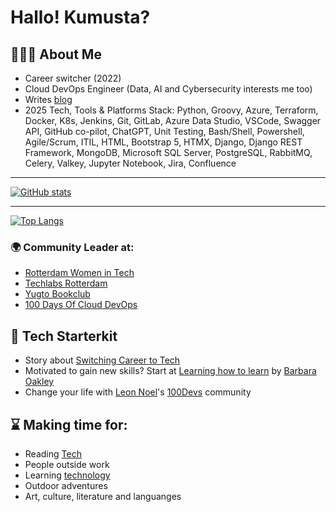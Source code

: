 # Hallo! Kumusta?

## 👩🏻‍💻 About Me
- Career switcher (2022)
- Cloud DevOps Engineer (Data, AI and Cybersecurity interests me too)
- Writes [blog](https://anj.hashnode.dev/)
- 2025 Tech, Tools & Platforms Stack: Python, Groovy, Azure, Terraform, Docker, K8s, Jenkins, Git, GitLab, Azure Data Studio, VSCode, Swagger API, GitHub co-pilot, ChatGPT, Unit Testing, Bash/Shell, Powershell, Agile/Scrum, ITIL, HTML, Bootstrap 5, HTMX, Django, Django REST Framework, MongoDB, Microsoft SQL Server, PostgreSQL, RabbitMQ, Celery, Valkey, Jupyter Notebook, Jira, Confluence
---------
[![GitHub stats](https://github-readme-stats.vercel.app/api?username=agcdtmr)](https://github.com/anuraghazra/github-readme-stats)

---------
[![Top Langs](https://github-readme-stats.vercel.app/api/top-langs/?username=agcdtmr&layout=compact&theme=vision-friendly-dark)](https://github.com/anuraghazra/github-readme-stats)


### 🌍 Community Leader at:

- [Rotterdam Women in Tech](https://www.meetup.com/nl-NL/rotterdam-women-in-tech/)
- [Techlabs Rotterdam](https://www.linkedin.com/company/techlabs-rotterdam/)
- [Yugto Bookclub](https://yugtobookclub.substack.com/)
- [100 Days Of Cloud DevOps](https://github.com/agcdtmr/100DaysOfCloudDevOps)
  
## 🚀 Tech Starterkit
- Story about [Switching Career to Tech](https://anj.hashnode.dev/diy-hacks-switching-career-to-tech)
- Motivated to gain new skills? Start at [Learning how to learn](https://www.coursera.org/learn/learning-how-to-learn) by [Barbara Oakley](https://barbaraoakley.com/)
- Change your life with [Leon Noel](https://leonnoel.com/)'s [100Devs](https://leonnoel.com/100devs/) community


## ⌛ Making time for:

- Reading [Tech](https://github.com/agcdtmr/women-in-tech-books/blob/main/README.md)
- People outside work
- Learning [technology](https://github.com/agcdtmr/learning-publicly/blob/main/README.md)
- Outdoor adventures
- Art, culture, literature and languanges


<!-- 



## 🚧 Projects
A mix of personal and freelance projects, so far
- Mini [coding challenges](https://github.com/agcdtmr/curly-octo-broccoli)
- [Cloud Engineering Project](https://github.com/agcdtmr/techgrounds-anj-dtmr) at Techgrounds
- Finished with Merit award for an intensive [Software Engineering](https://github.com/agcdtmr/cfg_group_project/blob/main/Certificate%2012.04.23.pdf) and [React Native Mobile Development](https://github.com/agcdtmr/christmas-travel/blob/main/Certificate.pdf) course at [CFG](https://codefirstgirls.com/)
- [100-hour project](https://github.com/agcdtmr/100hr-project-others) of [100Devs Agency](https://leonnoel.com/100devs/) (community-taught) Full-Stack Software Engineers
- Exploring [Data](https://github.com/agcdtmr/data)
- Learning [C](https://github.com/agcdtmr/exploring-c) to fulfill my curiosity
- [SQL](https://github.com/agcdtmr/sql-projects) Trials
- A piece of [Python](https://github.com/agcdtmr/learning-python-again)




## ❤️‍🔥 I’m passionate about (in no particular order):
- Diversity, Equity, and Inclusion
- Learning
- Psychology 
- Management: Planning, Organizing, Leading
- Community Building
- Reading
- Mental Health
- Data (especially about how datas of women are currently used, not at all used and ‘biasedly’ used)
- Tech development affecting societal evolution


>> Goede beheersing van de Nederlandse taal (B2/C1 niveau)
>> Writing documentation and technical blogs
>> Role and growth of technology in societal growth
>> Development of local businesses
>> Community involvement and outreach
>> Learning foreign languages

-->
